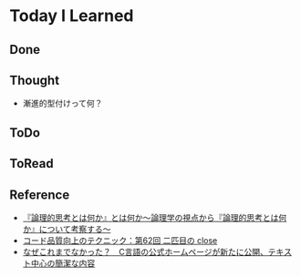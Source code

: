 # Today I Learned

## Done

## Thought
- 漸進的型付けって何？

## ToDo

## ToRead

## Reference
- [『論理的思考とは何か』とは何か～論理学の視点から『論理的思考とは何か』について考察する～](https://sokrates7chaos.hatenablog.com/entry/what-is-logical-thinking-w)
- [コード品質向上のテクニック：第62回 二匹目の close](https://techblog.lycorp.co.jp/ja/20250313icq)
- [なぜこれまでなかった？　C言語の公式ホームページが新たに公開、テキスト中心の簡潔な内容](https://internet.watch.impress.co.jp/docs/yajiuma/1669551.html)